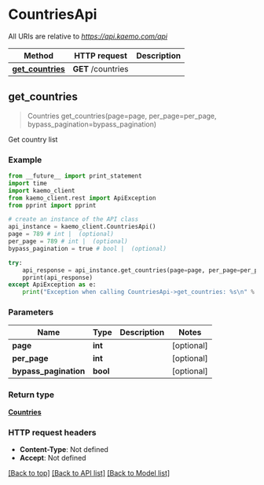 # CountriesApi

All URIs are relative to *https://api.kaemo.com/api*

Method | HTTP request | Description
------------- | ------------- | -------------
[**get_countries**](#get_countries) | **GET** /countries | 


## **get_countries**
> Countries get_countries(page=page, per_page=per_page, bypass_pagination=bypass_pagination)



Get country list

### Example 
```python
from __future__ import print_statement
import time
import kaemo_client
from kaemo_client.rest import ApiException
from pprint import pprint

# create an instance of the API class
api_instance = kaemo_client.CountriesApi()
page = 789 # int |  (optional)
per_page = 789 # int |  (optional)
bypass_pagination = true # bool |  (optional)

try: 
    api_response = api_instance.get_countries(page=page, per_page=per_page, bypass_pagination=bypass_pagination)
    pprint(api_response)
except ApiException as e:
    print("Exception when calling CountriesApi->get_countries: %s\n" % e)
```

### Parameters

Name | Type | Description  | Notes
------------- | ------------- | ------------- | -------------
 **page** | **int**|  | [optional] 
 **per_page** | **int**|  | [optional] 
 **bypass_pagination** | **bool**|  | [optional] 

### Return type

[**Countries**](#Countries)

### HTTP request headers

 - **Content-Type**: Not defined
 - **Accept**: Not defined

[[Back to top]](#) [[Back to API list]](#documentation-for-api-endpoints) [[Back to Model list]](#documentation-for-models)

